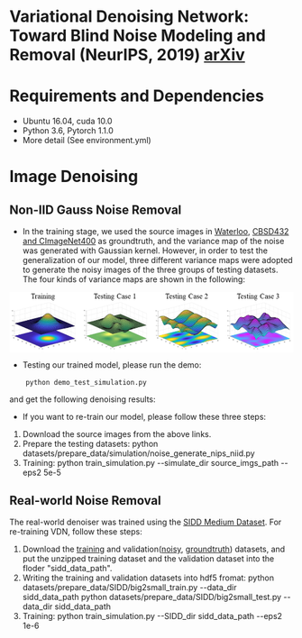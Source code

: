 # Variational Denoising Network: Toward Blind Noise Modeling and Removal (NeurIPS, 2019) [arXiv](https://arxiv.org/pdf/1908.11314v2.pdf)
# Requirements and Dependencies
* Ubuntu 16.04, cuda 10.0
* Python 3.6, Pytorch 1.1.0
* More detail (See environment.yml)

# Image Denoising
## Non-IID Gauss Noise Removal
* In the training stage, we used the source images in [Waterloo](https://ece.uwaterloo.ca/~k29ma/exploration/),
[CBSD432 and CImageNet400](https://drive.google.com/folderview?id=0B-_yeZDtQSnobXIzeHV5SjY5NzA&usp=sharing) as groundtruth,
and the variance map of the noise was generated with Gaussian kernel. However, in order to test the generalization of our model,
three different variance maps were adopted to generate the noisy images of the three groups of testing datasets. The four kinds
of variance maps are shown in the following:
<img src="./figs/sigmaMap.png" align=center />

* Testing our trained model, please run the demo:
```
    python demo_test_simulation.py
```
  and get the following denoising results:
<img sre="./figs/simulation.png" align=center />

* If you want to re-train our model, please follow these three steps:

1. Download the source images from the above links.
2. Prepare the testing datasets:
    python datasets/prepare_data/simulation/noise_generate_nips_niid.py
3. Training:
    python train_simulation.py --simulate_dir source_imgs_path --eps2 5e-5

## Real-world Noise Removal

The real-world denoiser was trained using the [SIDD Medium Dataset](https://www.eecs.yorku.ca/~kamel/sidd/dataset.php). For re-training VDN, follow these steps:
1. Download the [training](ftp://sidd_user:sidd_2018@130.63.97.225/SIDD_Medium_Srgb.zip) and validation([noisy](ftp://sidd_user:sidd_2018@130.63.97.225/SIDD_Blocks/ValidationNoisyBlocksSrgb.mat), [groundtruth](ftp://sidd_user:sidd_2018@130.63.97.225/SIDD_Blocks/ValidationGtBlocksSrgb.mat)) datasets, and put the unzipped training
dataset and the validation dataset into the floder "sidd_data_path".
2. Writing the training and validation datasets into hdf5 fromat:
    python datasets/prepare_data/SIDD/big2small_train.py --data_dir sidd_data_path
    python datasets/prepare_data/SIDD/big2small_test.py --data_dir sidd_data_path
3. Training:
    python train_simulation.py --SIDD_dir sidd_data_path --eps2 1e-6

